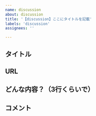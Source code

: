 ```yaml
---
name: discussion
about: discussion
title: '【discussion】ここにタイトルを記載'
labels: 'discussion'
assignees: ''

---
```


## タイトル

## URL

## どんな内容？（3行くらいで）

## コメント
